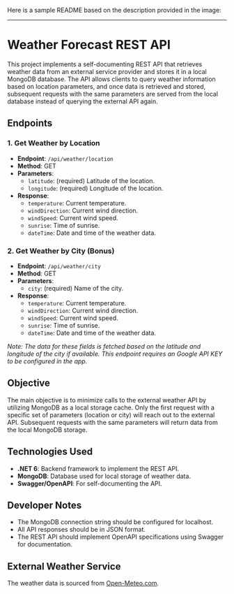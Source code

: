 Here is a sample README based on the description provided in the image:

---

# Weather Forecast REST API

This project implements a self-documenting REST API that retrieves weather data from an external service provider and stores it in a local MongoDB database. The API allows clients to query weather information based on location parameters, and once data is retrieved and stored, subsequent requests with the same parameters are served from the local database instead of querying the external API again.

## Endpoints

### 1. Get Weather by Location
- **Endpoint**: `/api/weather/location`
- **Method**: GET
- **Parameters**:
  - `latitude`: (required) Latitude of the location.
  - `longitude`: (required) Longitude of the location.
- **Response**:
  - `temperature`: Current temperature.
  - `windDirection`: Current wind direction.
  - `windSpeed`: Current wind speed.
  - `sunrise`: Time of sunrise.
  - `dateTime`: Date and time of the weather data.
  
### 2. Get Weather by City (Bonus)
- **Endpoint**: `/api/weather/city`
- **Method**: GET
- **Parameters**:
  - `city`: (required) Name of the city.
- **Response**:
  - `temperature`: Current temperature.
  - `windDirection`: Current wind direction.
  - `windSpeed`: Current wind speed.
  - `sunrise`: Time of sunrise.
  - `dateTime`: Date and time of the weather data.

*Note: The data for these fields is fetched based on the latitude and longitude of the city if available. This endpoint requires an Google API KEY to be configured in the app.*

## Objective

The main objective is to minimize calls to the external weather API by utilizing MongoDB as a local storage cache. Only the first request with a specific set of parameters (location or city) will reach out to the external API. Subsequent requests with the same parameters will return data from the local MongoDB storage.

## Technologies Used

- **.NET 6**: Backend framework to implement the REST API.
- **MongoDB**: Database used for local storage of weather data.
- **Swagger/OpenAPI**: For self-documenting the API.

## Developer Notes

- The MongoDB connection string should be configured for localhost.
- All API responses should be in JSON format.
- The REST API should implement OpenAPI specifications using Swagger for documentation.

## External Weather Service

The weather data is sourced from [Open-Meteo.com](https://open-meteo.com/en/docs).
